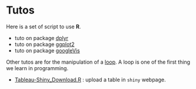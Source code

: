 Tutos
=====

Here is a set of script to use **R**.

* tuto on package [dplyr](dplyr.Rmd)
* tuto on package [ggplot2](ggplot2.Rmd)
* tuto on package [googleVis](googleVis.Rmd)

Other tutos are for the manipulation of a [loop](loops.Rmd). A loop is one of the first thing we learn in programming.


* [Tableau-Shiny_Download.R](Tableau-Shiny_Download.R) : upload a table in `shiny` webpage.
